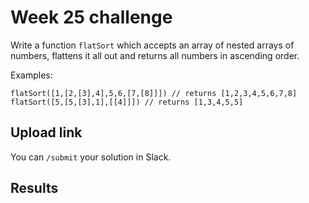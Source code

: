 # Week 25 challenge

Write a function `flatSort` which accepts an array of nested arrays of numbers, flattens it all out and returns all numbers in ascending order.


Examples:
```
flatSort([1,[2,[3],4],5,6,[7,[8]]]) // returns [1,2,3,4,5,6,7,8]
flatSort([5,[5,[3],1],[[4]]]) // returns [1,3,4,5,5]
```


## Upload link

You can `/submit` your solution in Slack.

## Results

